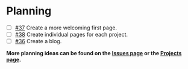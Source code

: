 # Planning

- [ ] [#37](https://github.com/willtheorangeguy/willtheorangeguy.github.io/issues/37) Create a more welcoming first page.
- [ ] [#38](https://github.com/willtheorangeguy/willtheorangeguy.github.io/issues/38) Create individual pages for each project.
- [ ] [#36](https://github.com/willtheorangeguy/willtheorangeguy.github.io/issues/36) Create a blog.

**More planning ideas can be found on the [Issues page](https://github.com/willtheorangeguy/willtheorangeguy.github.io/issues) or the [Projects page](https://github.com/willtheorangeguy/willtheorangeguy.github.io/projects?type=classic).**
